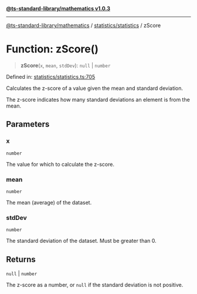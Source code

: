 [**@ts-standard-library/mathematics v1.0.3**](../../../README.md)

***

[@ts-standard-library/mathematics](../../../README.md) / [statistics/statistics](../README.md) / zScore

# Function: zScore()

> **zScore**(`x`, `mean`, `stdDev`): `null` \| `number`

Defined in: [statistics/statistics.ts:705](https://github.com/gabaudette/ts-stdlib/blob/be448e6a9d9c20c6c2f27f6550ce4e65fc8c9b89/packages/mathematics/src/statistics/statistics.ts#L705)

Calculates the z-score of a value given the mean and standard deviation.

The z-score indicates how many standard deviations an element is from the mean.

## Parameters

### x

`number`

The value for which to calculate the z-score.

### mean

`number`

The mean (average) of the dataset.

### stdDev

`number`

The standard deviation of the dataset. Must be greater than 0.

## Returns

`null` \| `number`

The z-score as a number, or `null` if the standard deviation is not positive.

